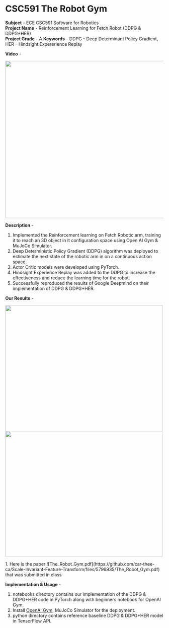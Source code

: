 # CSC591 The Robot Gym

**Subject** - ECE CSC591 Software for Robotics <br>
**Project Name** - Reinforcement Learning for Fetch Robot (DDPG & DDPG+HER) <br>
**Project Grade** - A 
**Keywords** - DDPG - Deep Determinant Policy Gradient, HER - Hindsight Expererience Replay

**Video** - <br/>
[<p align="center"><img src="https://user-images.githubusercontent.com/25856691/104143912-5b2c7100-538f-11eb-92f1-7d8e969263bc.png" width="800" height="500"></p>](https://user-images.githubusercontent.com/25856691/104143764-d2153a00-538e-11eb-8883-013aa4fbf3d5.mp4)

**Description** -
1. Implemented the Reinforcement learning on Fetch Robotic arm, training it to reach an 3D object in it configuration space using Open AI Gym & MuJoCo Simulator.
2. Deep Deterministic Policy Gradient (DDPG) algorithm was deployed to estimate the next state of the robotic arm in on a continuous action space.
3. Actor Critic models were developed using PyTorch.
4. Hindsight Experience Replay was added to the DDPG to increase the effectiveness and reduce the learning time for the robot.
5. Successfully reproduced the results of Google Deepmind on their implementation of DDPG & DDPG+HER.

**Our Results** -
<p float="left">
  <img src="https://user-images.githubusercontent.com/25856691/99007206-bf5ac200-2511-11eb-8f98-b0c3084dba11.png" width="500" height="400"/>
  <img src="https://user-images.githubusercontent.com/25856691/99007213-c2ee4900-2511-11eb-8caa-5d574909cf73.png" width="500" height="400"/>
</p>
1. Here is the paper ![The_Robot_Gym.pdf](https://github.com/car-thee-ca/Scale-Invariant-Feature-Transform/files/5796935/The_Robot_Gym.pdf) that was submitted in class 

**Implementation & Usage** -
1. notebooks directory contains our implementation of the DDPG & DDPG+HER code in PyTorch along with beginners notebook for OpenAI Gym.
2. Install [OpenAI Gym](https://github.com/openai/gym), MuJoCo Simulator for the deployment.
3. python directory contains reference baseline DDPG & DDPG+HER model in TensorFlow API.







